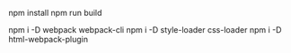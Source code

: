 npm install
npm run build

npm i -D webpack webpack-cli
npm i -D style-loader css-loader
npm i -D html-webpack-plugin